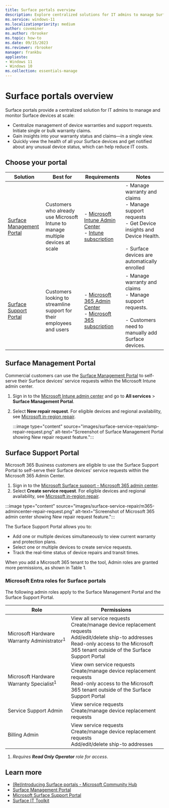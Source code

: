 ```yaml
---
title: Surface portals overview
description: Explore centralized solutions for IT admins to manage Surface devices at scale. Learn about the Surface Management Portal and Surface Support Portal, designed for efficient device monitoring, warranty management, and support requests.
ms.service: windows-11
ms.localizationpriority: medium
author: coveminer
ms.author: rbrooker
ms.topic: how-to
ms.date: 09/15/2023
ms.reviewer: rbrooker
manager: frankbu
appliesto:
- Windows 11
- Windows 10
ms.collection: essentials-manage
---
```


# Surface portals overview

Surface portals provide a centralized solution for IT admins to manage and monitor Surface devices at scale:

- Centralize management of device warranties and support requests. Initiate single or bulk warranty claims.
- Gain insights into your warranty status and claims—in a single view.
- Quickly view the health of all your Surface devices and get notified about any unusual device status, which can help reduce IT costs.

## Choose your portal

| Solution                                                                                                                              | Best for                                                                          | Requirements                                                                                             | Notes                                             |
| ----------------------------------------------------------------------------------------------------------------------------------- | --------------------------------------------------------------------------------- | -------------------------------------------------------------------------------------------------------- | ------------------------------------------------- |
| [Surface Management Portal](#surface-management-portal)                          | Customers who already use Microsoft Intune to manage multiple devices at scale | - [Microsoft Intune Admin Center](https://endpoint.microsoft.com/)<br>- [Intune subscription](https://www.microsoft.com/security/business/microsoft-intune-pricing)     | -  Manage warranty and claims <br>- Manage support requests<br>- Get Device insights and Device Health. <br><br> - Surface devices are automatically enrolled       |
| [Surface Support Portal](#surface-support-portal) | Customers looking to streamline support for their employees and users            | - [Microsoft 365 Admin Center](https://admin.microsoft.com/AdminPortal/)<br>- [Microsoft 365 subscription](/microsoft-365/commerce/try-or-buy-microsoft-365) | - Manage warranty and claims <br>- Manage support requests. <br><br> - Customers need to manually add Surface devices. 

## Surface Management Portal

Commercial customers can use the [Surface Management Portal](surface-management-portal.md) to self-serve their Surface devices’ service requests within the Microsoft Intune admin center.

1. Sign in to the [Microsoft Intune admin center](https://go.microsoft.com/fwlink/?linkid=2109431) and go to **All services** > **Surface Management Portal**.
2. Select **New repair request**. For eligible devices and regional availability, see [Microsoft in-region repair](microsoft-in-region-same-unit-repair.md).

    :::image type="content" source="images/surface-service-repair/smp-repair-request.png" alt-text="Screenshot of Surface Management Portal showing New repair request feature.":::

## Surface Support Portal

Microsoft 365 Business customers are eligible to use the Surface Support Portal to self-serve their Surface devices’ service requests within the Microsoft 365 Admin Center.

1. Sign in to the [Microsoft Surface support - Microsoft 365 admin center](https://admin.microsoft.com/AdminPortal#/support/microsoftsurfacesupport).
2. Select **Create service request**. For eligible devices and regional availability, see [Microsoft in-region repair](microsoft-in-region-same-unit-repair.md).

:::image type="content" source="images/surface-service-repair/m365-admincenter-repair-request.png" alt-text="Screenshot of Microsoft 365 admin center showing New repair request feature.":::

The Surface Support Portal allows you to:

- Add one or multiple devices simultaneously to view current warranty and protection plans.
- Select one or multiple devices to create service requests.
- Track the real-time status of device repairs and transit times.

When you add a Microsoft 365 tenant to the tool, Admin roles are granted more permissions, as shown in Table 1.

### Microsoft Entra roles for Surface portals

The following admin roles apply to the Surface Management Portal and the Surface Support Portal.

| Role                                      | Permissions                                                                                                                                                                                 |
| ----------------------------------------- | ------------------------------------------------------------------------------------------------------------------------------------------------------------------------------------------- |
| Microsoft Hardware Warranty Administrator<sup>1</sup> | View all service requests<br>Create/manage device replacement requests<br>Add/edit/delete ship-to addresses<br>Read-only access to the Microsoft 365 tenant outside of the Surface Support Portal |
| Microsoft Hardware Warranty Specialist<sup>1</sup>     | View own service requests<br>Create/manage device replacement requests<br>Read-only access to the Microsoft 365 tenant outside of the Surface Support Portal                                        |
| Service Support Admin                     | View service requests<br>Create/manage device replacement requests                                                                                                                          |
| Billing Admin                             | View service requests<br>Create/manage device replacement requests<br>Add/edit/delete ship-to addresses                                                                                   |

1. *Requires **Read Only Operator** role for access*.

## Learn more

- [(Re)Introducing Surface portals - Microsoft Community Hub](https://techcommunity.microsoft.com/t5/surface-it-pro-blog/re-introducing-the-surface-management-and-support-suite/ba-p/4109526)
- [Surface Management Portal](surface-management-portal.md)
- [Microsoft Surface Support Portal](surface-support-portal.md)
- [Surface IT Toolkit](surface-it-toolkit.md)
